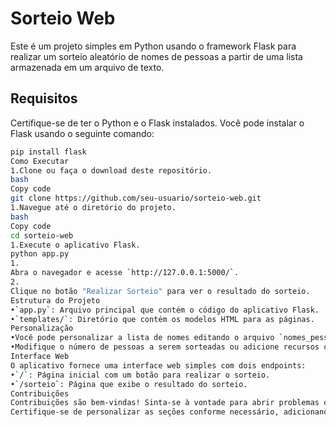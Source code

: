 # Sorteio Web

Este é um projeto simples em Python usando o framework Flask para realizar um sorteio aleatório de nomes de pessoas a partir de uma lista armazenada em um arquivo de texto.

## Requisitos

Certifique-se de ter o Python e o Flask instalados. Você pode instalar o Flask usando o seguinte comando:

```bash
pip install flask
Como Executar
1.Clone ou faça o download deste repositório.
bash
Copy code
git clone https://github.com/seu-usuario/sorteio-web.git
1.Navegue até o diretório do projeto.
bash
Copy code
cd sorteio-web
1.Execute o aplicativo Flask.
python app.py
1.
Abra o navegador e acesse `http://127.0.0.1:5000/`.
2.
Clique no botão "Realizar Sorteio" para ver o resultado do sorteio.
Estrutura do Projeto
•`app.py`: Arquivo principal que contém o código do aplicativo Flask.
•`templates/`: Diretório que contém os modelos HTML para as páginas.
Personalização
•Você pode personalizar a lista de nomes editando o arquivo `nomes_pessoas.txt`.
•Modifique o número de pessoas a serem sorteadas ou adicione recursos conforme necessário.
Interface Web
O aplicativo fornece uma interface web simples com dois endpoints:
•`/`: Página inicial com um botão para realizar o sorteio.
•`/sorteio`: Página que exibe o resultado do sorteio.
Contribuições
Contribuições são bem-vindas! Sinta-se à vontade para abrir problemas ou enviar solicitações de pull.
Certifique-se de personalizar as seções conforme necessário, adicionando informações específicas ao seu projeto. Este README fornece uma visão geral clara do propósito do projeto, instruções de execução, estrutura do projeto, personalização, interface web, contribuições e licença.
 
 